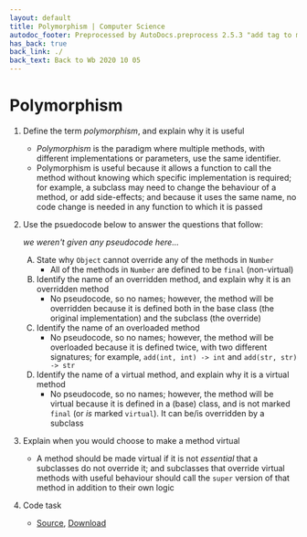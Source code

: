 ```yaml
---
layout: default
title: Polymorphism | Computer Science
autodoc_footer: Preprocessed by AutoDocs.preprocess 2.5.3 "add tag to make &lt;base&gt; work" ⓒ Starwort, 2020
has_back: true
back_link: ./
back_text: Back to Wb 2020 10 05
---
```


<style>
ol ol {
    list-style-type: upper-alpha;
}
</style>
# Polymorphism

01. Define the term *polymorphism*, and explain why it is useful
    - *Polymorphism* is the paradigm where multiple methods, with different implementations or parameters, use the same identifier.
    - Polymorphism is useful because it allows a function to call the method without knowing which specific implementation is required; for example, a subclass may need to change the behaviour of a method, or add side-effects; and because it uses the same name, no code change is needed in any function to which it is passed
02. Use the psuedocode below to answer the questions that follow:

    *we weren't given any pseudocode here...*

    01. State why `Object` cannot override any of the methods in `Number`
        - All of the methods in `Number` are defined to be `final` (non-virtual)
    02. Identify the name of an overridden method, and explain why it is an overridden method
        - No pseudocode, so no names; however, the method will be overridden because it is defined both in the base class (the original implementation) and the subclass (the override)
    03. Identify the name of an overloaded method
        - No pseudocode, so no names; however, the method will be overloaded because it is defined twice, with two different signatures; for example, `add(int, int) -> int` and `add(str, str) -> str`
    04. Identify the name of a virtual method, and explain why it is a virtual method
        - No pseudocode, so no names; however, the method will be virtual because it is defined in a (base) class, and is not marked `final` (or *is* marked `virtual`). It can be/is overridden by a subclass
03. Explain when you would choose to make a method virtual
    - A method should be made virtual if it is not *essential* that a subclasses do not override it; and subclasses that override virtual methods with useful behaviour should call the `super` version of that method in addition to their own logic
04. Code task
    - [Source](https://github.com/Starwort/computer-science/blob/master/_preprocess/programming_practice/wb_2020_10_05/polymorphism_task.py), [Download](./polymorphism_task.py)
